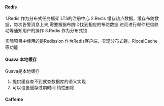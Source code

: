 #### Redis
1.Redis 作为分布式任务框架 LTS的注册中心
2.Redis 缓存热点数据，缓存布防数据，每次告警消息上来,需要根据布防ID找到相应的布防数据,进而进行邮件短信联动等通知用户的操作
3.Redis 作为分布式锁

实际项目中使用的是Redission 作为Redis客户端，实现分布式锁，RlocalCache等功能


#### Guava 本地缓存
Guava是本地缓存
1. 提供缓存查不到就查数据库的语义实现
2. 可以设置缓存过期时间  惰性删除

#### Caffeine
